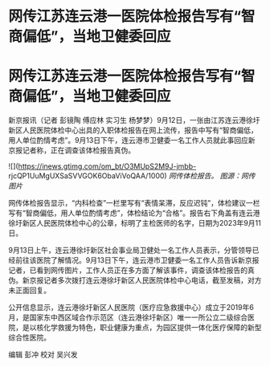 # 网传江苏连云港一医院体检报告写有“智商偏低”，当地卫健委回应

# 网传江苏连云港一医院体检报告写有“智商偏低”，当地卫健委回应

新京报讯（记者 彭镜陶 傅应林 实习生
杨梦梦）9月12日，一张由江苏连云港徐圩新区人民医院体检中心出具的入职体检报告在网上流传，报告中写有“智商偏低，用人单位酌情考虑”。9月13日下午，连云港市卫健委一名工作人员就此事回应新京报记者称，正在调查该体检报告真伪。

![](https://inews.gtimg.com/om_bt/O3MUpS2M9J-jmbb-
rjcQP1UuMgUXSaSVVGOK6ObaViVoQAA/1000) _网传体检报告。 图源：网传图片_

网传体检报告显示，“内科检查”一栏里写有“表情呆滞，反应迟钝”，体检建议一栏写有“智商偏低，用人单位酌情考虑”，体检结论为“合格”。报告右下角盖有连云港徐圩新区人民医院体检中心的公章，标明了主检医师的名字，日期为2023年9月11日。

9月13日上午，连云港徐圩新区社会事业局卫健处一名工作人员表示，分管领导已经前往该医院了解情况。9月13日下午，连云港市卫健委一名工作人员告诉新京报记者，已看到网传图片，工作人员正在多方面了解该事件，调查该体检报告的真伪。新京报记者多次拨打连云港徐圩新区人民医院体检中心电话，截至发稿，对方未正面回复。

公开信息显示，连云港徐圩新区人民医院（医疗应急救援中心）成立于2019年6月，是国家东中西区域合作示范区（连云港徐圩新区）唯一一所公立二级综合医院，是以核化学救援为特色，职业健康为重点，为园区提供一体化医疗保障的新型综合性医院。

编辑 彭冲 校对 吴兴发

